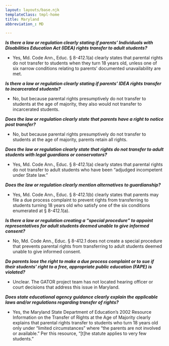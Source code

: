 ```yaml
---
layout: layouts/base.njk
templateClass: tmpl-home
title: Maryland
abbreviation_: MD

---
```

**_Is there a law or regulation clearly stating if parents’ Individuals with Disabilities Education Act (IDEA) rights transfer to adult students?_**

* Yes, Md. Code Ann., Educ. § 8-412.1(a) clearly states that parental rights do not transfer to students when they turn 18 years old, unless one of six narrow conditions relating to parents’ documented unavailability are met.

**_Is there a law or regulation clearly stating if parents’ IDEA rights transfer to incarcerated students?_**	

* No, but because parental rights presumptively do not transfer to students at the age of majority, they also would not transfer to incarcerated students. 

**_Does the law or regulation clearly state that parents have a right to notice post transfer?_**	

* No, but because parental rights presumptively do not transfer to students at the age of majority, parents retain all rights.

**_Does the law or regulation clearly state that rights do not transfer to adult students with legal guardians or conservators?_**	

* Yes, Md. Code Ann., Educ. § 8-412.1(a) clearly states that parental rights do not transfer to adult students who have been “adjudged incompetent under State law.”

**_Does the law or regulation clearly mention alternatives to guardianship?_**	

* Yes, Md. Code Ann., Educ. § 8-412.1(b) clearly states that parents may file a due process complaint to prevent rights from transferring to students turning 18 years old who satisfy one of the six conditions enumerated at § 8-412.1(a).

**_Is there a law or regulation creating a “special procedure” to appoint representatives for adult students deemed unable to give informed consent?_** 	

* No, Md. Code Ann., Educ. § 8-412.1 does not create a special procedure that prevents parental rights from transferring to adult students deemed unable to give informed consent.

**_Do parents lose the right to make a due process complaint or to sue if their students’ right to a free, appropriate public education (FAPE) is violated?_**

* Unclear. The GATOR project team has not located hearing officer or court decisions that address this issue in Maryland.

**_Does state educational agency guidance clearly explain the applicable laws and/or regulations regarding transfer of rights?_**	

* Yes, the Maryland State Department of Education’s 2002 Resource Information on the Transfer of Rights at the Age of Majority clearly explains that parental rights transfer to students who turn 18 years old only under “limited circumstances” where “the parents are not involved or available.” Per this resource, “\[t\]he statute applies to very few students.”